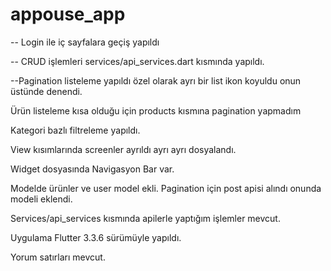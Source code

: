 # appouse_app

-- Login ile iç sayfalara geçiş yapıldı

-- CRUD işlemleri services/api_services.dart kısmında yapıldı.

--Pagination listeleme yapıldı özel olarak ayrı bir list ikon koyuldu onun üstünde denendi.

Ürün listeleme kısa olduğu için products kısmına pagination yapmadım

Kategori bazlı filtreleme yapıldı.

View kısımlarında screenler ayrıldı ayrı ayrı dosyalandı.

Widget dosyasında Navigasyon Bar var. 

Modelde ürünler ve user model ekli. Pagination için post apisi alındı onunda modeli eklendi.

Services/api_services kısmında apilerle yaptığım işlemler mevcut. 

Uygulama Flutter 3.3.6 sürümüyle yapıldı.

Yorum satırları mevcut.


